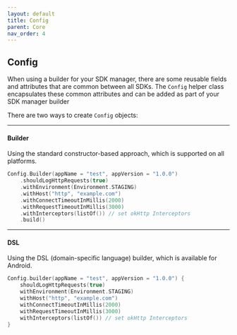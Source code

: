 ```yaml
---
layout: default
title: Config
parent: Core
nav_order: 4
---
```


## Config

When using a builder for your SDK manager, there are some reusable fields and attributes that are common between all SDKs. The `Config` helper class encapsulates these common attributes and can be added as part of your SDK manager builder

There are two ways to create `Config` objects:

---

#### Builder

Using the standard constructor-based approach, which is supported on all platforms.

```kotlin
Config.Builder(appName = "test", appVersion = "1.0.0")
    .shouldLogHttpRequests(true)
    .withEnvironment(Environment.STAGING)
    .withHost("http", "example.com")
    .withConnectTimeoutInMillis(2000)
    .withRequestTimeoutInMillis(3000)
    .withInterceptors(listOf()) // set okHttp Interceptors
    .build()
```

---

#### DSL

Using the DSL (domain-specific language) builder, which is available for Android.

```kotlin
Config.builder(appName = "test", appVersion = "1.0.0") {
    shouldLogHttpRequests(true)
    withEnvironment(Environment.STAGING)
    withHost("http", "example.com")
    withConnectTimeoutInMillis(2000)
    withRequestTimeoutInMillis(3000)
    withInterceptors(listOf()) // set okHttp Interceptors  
}
```